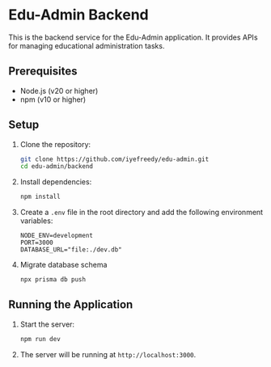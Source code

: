 # Edu-Admin Backend

This is the backend service for the Edu-Admin application. It provides APIs for managing educational administration tasks.

## Prerequisites

- Node.js (v20 or higher)
- npm (v10 or higher)

## Setup

1. Clone the repository:

   ```sh
   git clone https://github.com/iyefreedy/edu-admin.git
   cd edu-admin/backend
   ```

2. Install dependencies:

   ```sh
   npm install
   ```

3. Create a `.env` file in the root directory and add the following environment variables:

   ```
   NODE_ENV=development
   PORT=3000
   DATABASE_URL="file:./dev.db"
   ```

4. Migrate database schema
   ```sh
   npx prisma db push
   ```

## Running the Application

1. Start the server:

   ```sh
   npm run dev
   ```

2. The server will be running at `http://localhost:3000`.
